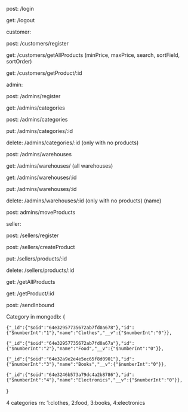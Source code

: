 post: /login

get: /logout

customer:

post: /customers/register

get: /customers/getAllProducts (minPrice, maxPrice, search, sortField, sortOrder)

get: /customers/getProduct/:id

admin:

post: /admins/register

get: /admins/categories

post: /admins/categories

put: /admins/categories/:id

delete: /admins/categories/:id (only with no products)

post: /admins/warehouses

get: /admins/warehouses/ (all warehouses)

get: /admins/warehouses/:id

put: /admins/warehouses/:id

delete: /admins/warehouses/:id (only with no products) (name)

post: admins/moveProducts

seller:

post: /sellers/register

post: /sellers/createProduct

put: /sellers/products/:id

delete: /sellers/products/:id

get: /getAllProducts

get: /getProduct/:id

post: /sendInbound

Category in mongodb: {

    {"_id":{"$oid":"64e32957735672ab7fd0a678"},"id":{"$numberInt":"1"},"name":"Clothes","__v":{"$numberInt":"0"}},

    {"_id":{"$oid":"64e32957735672ab7fd0a67a"},"id":{"$numberInt":"2"},"name":"Food","__v":{"$numberInt":"0"}},

    {"_id":{"$oid":"64e32a9e2e4e5ec65f8d0901"},"id":{"$numberInt":"3"},"name":"Books","__v":{"$numberInt":"0"}},

    {"_id":{"$oid":"64e3246b573a79dc4a2b8786"},"id":{"$numberInt":"4"},"name":"Electronics","__v":{"$numberInt":"0"}},

}

4 categories rn: 1:clothes, 2:food, 3:books, 4:electronics
